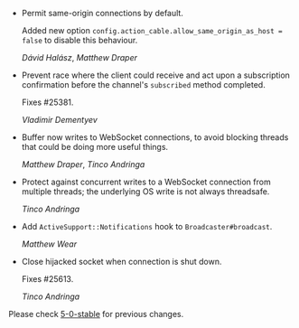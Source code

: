 *   Permit same-origin connections by default.

    Added new option `config.action_cable.allow_same_origin_as_host = false`
    to disable this behaviour.

    *Dávid Halász*, *Matthew Draper*

*   Prevent race where the client could receive and act upon a
    subscription confirmation before the channel's `subscribed` method
    completed.

    Fixes #25381.

    *Vladimir Dementyev*

*   Buffer now writes to WebSocket connections, to avoid blocking threads
    that could be doing more useful things.

    *Matthew Draper*, *Tinco Andringa*

*   Protect against concurrent writes to a WebSocket connection from
    multiple threads; the underlying OS write is not always threadsafe.

    *Tinco Andringa*

*   Add `ActiveSupport::Notifications` hook to `Broadcaster#broadcast`.

    *Matthew Wear*

*   Close hijacked socket when connection is shut down.

    Fixes #25613.

    *Tinco Andringa*


Please check [5-0-stable](https://github.com/rails/rails/blob/5-0-stable/actioncable/CHANGELOG.md) for previous changes.
